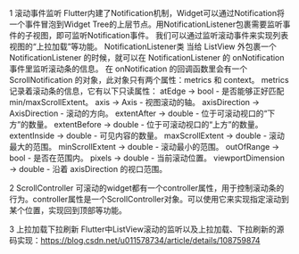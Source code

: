 1 滚动事件监听
Flutter内建了Notification机制，Widget可以通过Notification将一个事件冒泡到Widget Tree的上层节点。用NotificationListener包裹需要监听事件的子视图，即可监听Notification事件。
我们可以通过监听滚动事件来实现列表视图的“上拉加载”等功能。
NotificationListener类
当给 ListView 外包裹一个 NotificationListener 的时候，就可以在 NotificationListener 的 onNotification 事件里监听滚动条的信息。
在 onNotification 的回调函数里会有一个 ScrollNotification 的对象，此对象只有两个属性：metrics 和 context。
metrics 记录着滚动条的信息，它有以下只读属性：
atEdge → bool - 是否能够正好匹配 min/maxScrollExtent。
axis → Axis - 视图滚动的轴。
axisDirection → AxisDirection - 滚动的方向。
extentAfter → double - 位于可滚动视口的“下方”的数量。
extentBefore → double - 位于可滚动视口的“上方”的数量。
extentInside → double - 可见内容的数量。
maxScrollExtent → double - 滚动最大的范围。
minScrollExtent → double - 滚动最小的范围。
outOfRange → bool - 是否在范围内。
pixels → double - 当前滚动位置。
viewportDimension → double - 沿着 axisDirection 的视口范围。


2 ScrollController
可滚动的widget都有一个controller属性，用于控制滚动条的行为。controller属性是一个ScrollController对象。可以使用它来实现指定滚动到某个位置，实现回到顶部等功能。

3 上拉加载下拉刷新
Flutter中ListView滚动的监听以及上拉加载、下拉刷新的源码实现：https://blog.csdn.net/u011578734/article/details/108759874